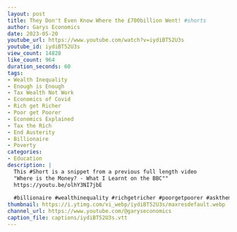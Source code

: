 ```yaml
---
layout: post
title: They Don't Even Know Where the £700billion Went! #shorts
author: Garys Economics
date: 2023-05-20
youtube_url: https://www.youtube.com/watch?v=iydiBT52U3s
youtube_id: iydiBT52U3s
view_count: 14828
like_count: 964
duration_seconds: 60
tags:
- Wealth Inequality
- Enough is Enough
- Tax Wealth Not Work
- Economics of Covid
- Rich get Richer
- Poor get Poorer
- Economics Explained
- Tax the Rich
- End Austerity
- Billionaire
- Poverty
categories:
- Education
description: |
  This #Short is a snippet from a previous full length video 
  "Where is the Money? - What I Learnt on the BBC"" 
  https://youtu.be/olhY3NI7jbE
  
  #billionaire #wealthinequality #richgetricher #poorgetpoorer #askthem   #enoughisenough #assets #governmentdebt #moneyisatoken #whatismoney #700billion #inflation #costoflivingcrisis #whereisthemoney
thumbnail: https://i.ytimg.com/vi_webp/iydiBT52U3s/maxresdefault.webp
channel_url: https://www.youtube.com/@garyseconomics
caption_file: captions/iydiBT52U3s.vtt
---
```

